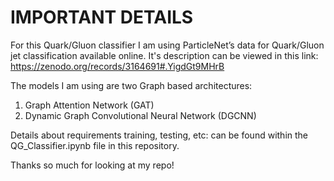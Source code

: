 # IMPORTANT DETAILS
For this Quark/Gluon classifier I am using ParticleNet’s data for Quark/Gluon jet classification available online. 
It's description can be viewed in this link: https://zenodo.org/records/3164691#.YigdGt9MHrB

The models I am using are two Graph based architectures:

1. Graph Attention Network (GAT)
2. Dynamic Graph Convolutional Neural Network (DGCNN)

Details about requirements training, testing, etc: can be found within the QG_Classifier.ipynb file in this repository.

Thanks so much for looking at my repo!
